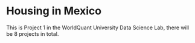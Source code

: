 # Housing in Mexico

This is Project 1 in the WorldQuant University Data Science Lab, there will be 8 projects in total.


